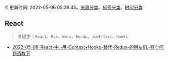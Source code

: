 :alarm_clock: 更新时间: 2022-05-06 05:39:45。[来源分类](../README.md)、[标签分类](../TAGS.md)、[时间分类](../TIMELINE.md)

## React


> 关键字：`React`、`Rax`、`Nerv`、`Redux`、`useEffect`、`Hooks`



- [2022-05-06-React-中,-用-Context+Hooks-替代-Redux-的朋友们,-有个问题请教下](https://www.v2ex.com/t/851160) 